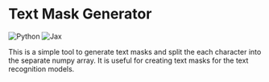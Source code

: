 # Text Mask Generator

![Python](https://img.shields.io/badge/Python-3.11-blue)
![Jax](https://img.shields.io/badge/Powered%20by-JAX-0f76d6.svg)

This is a simple tool to generate text masks and split the each character into the separate numpy array. It is useful for creating text masks for the text recognition models.
